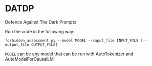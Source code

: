 # DATDP

Defence Against The Dark Prompts

Run the code in the following way:

```
forbidden_assessment.py --model MODEL --input_file INPUT_FILE [--output_file OUTPUT_FILE]
```

```MODEL``` can be any model that can be run with AutoTokenizer and AutoModelForCausalLM
